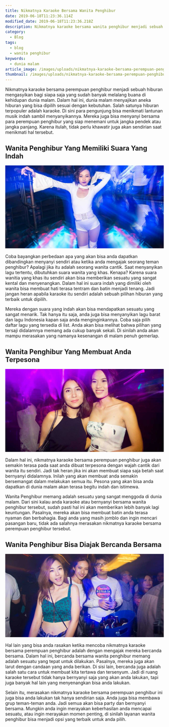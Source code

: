 ```yaml
---
title: Nikmatnya Karaoke Bersama Wanita Penghibur
date: 2019-06-18T11:23:36.114Z
modified_date: 2019-06-18T11:23:36.218Z
description: Nikmatnya karaoke bersama wanita penghibur menjadi sebuah hiburan mengasyikan bagi siapa saja yang sudah banyak melalang buana.
category:
  - Blog
tags:
  - blog
  - wanita penghibur
keywords:
  - dunia malam
article_image: /images/uploads/nikmatnya-karaoke-bersama-perempuan-penghibur-1.jpg
thumbnail: /images/uploads/nikmatnya-karaoke-bersama-perempuan-penghibur-1-005.jpg
---
```

Nikmatnya karaoke bersama perempuan penghibur menjadi sebuah hiburan mengasyikan bagi siapa saja yang sudah banyak melalang buana di kehidupan dunia malam. Dalam hal ini, dunia malam menyajikan aneka hiburan yang bisa dipilih sesuai dengan kebutuhan. Salah satunya hiburan terpopuler adalah karaoke. Di sini para pengunjung bisa menikmati lantunan musik indah sambil menyanyikannya. Mereka juga bisa menyanyi bersama para perempuan penghibur yang siap menemani untuk jangka pendek atau jangka panjang. Karena itulah, tidak perlu khawatir juga akan sendirian saat menikmati hal tersebut.



## Wanita Penghibur Yang Memiliki Suara Yang Indah

![Nikmatnya Karaoke Bersama Perempuan Penghibur](/images/uploads/nikmatnya-karaoke-bersama-perempuan-penghibur-1.jpg)

Coba bayangkan perbedaan apa yang akan bisa anda dapatkan dibandingkan menyanyi sendiri atau ketika anda mengajak seorang teman penghibur? Apalagi jika itu adalah seorang wanita cantik. Saat menyanyikan lagu tertentu, dibutuhkan suara wanita yang khas. Kenapa? Karena suara wanitia yang khas itu sendiri akan bisa memberikan sesuatu yang sangat kental dan menyenangkan. Dalam hal ini suara indah yang dimiliki oleh wanita bisa membuat hati terasa tentram dan batin menjadi tenang. Jadi jangan heran apabila karaoke itu sendiri adalah sebuah pilihan hiburan yang terbaik untuk dipilih.

Mereka dengan suara yang indah akan bisa mendapatkan sesuatu yang sangat menarik. Tak hanya itu saja, anda juga bisa menyanyikan lagu barat dan lagu Indonesia kapan saja anda menginginkannya. Coba saja pilih daftar lagu yang tersedia di list. Anda akan bisa melihat bahwa pilihan yang tersaji didalamnya memang ada cukup banyak sekali. Di sinilah anda akan mampu merasakan yang namanya kesenangan di malam penuh gemerlap.



## Wanita Penghibur Yang Membuat Anda Terpesona

![Nikmatnya Karaoke Bersama Perempuan Penghibur](/images/uploads/nikmatnya-karaoke-bersama-perempuan-penghibur-2.jpg)

Dalam hal ini, nikmatnya karaoke bersama perempuan penghibur juga akan semakin terasa pada saat anda dibuat terpesona dengan wajah cantik dari wanita itu sendiri. Jadi tak heran jika ini akan membuat siapa saja betah saat bernyanyi didalamnya. Inilah yang akan membuat anda semakin bersemangat dalam melakukan semua itu. Pesona yang akan bisa anda dapatkan di dunia malam akan terasa begitu indah dan istimewa.

Wanita Penghibur memang adalah sesuatu yang sangat menggoda di dunia malam. Dari sini kalau anda karaoke atau bernyanyi bersama wanita penghibur tersebut, sudah pasti hal ini akan memberikan lebih banyak lagi keuntungan. Pasalnya, mereka akan bisa membuat batin anda terasa nyaman dan berbahagia. Bagi anda yang masih jomblo dan ingin mencari pasangan baru, tidak ada salahnya merasakan nikmatnya karaoke bersama perempuan penghibur tersebut.



## Wanita Penghibur Bisa Diajak Bercanda Bersama

![Nikmatnya Karaoke Bersama Perempuan Penghibur](/images/uploads/nikmatnya-karaoke-bersama-perempuan-penghibur-3.jpg)

Hal lain yang bisa anda rasakan ketika mencoba nikmatnya karaoke bersama perempuan penghibur adalah dengan mengajak mereka bercanda bersama. Dalam hal ini, bercanda bersama wanita penghibur memang adalah sesuatu yang tepat untuk dilakukan. Pasalnya, mereka juga akan larut dengan candaan yang anda berikan. Di sisi lain, bercanda juga adalah salah satu cara untuk membuat kita tertawa dan tersenyum. Jadi di ruang karaoke tersebut tidak hanya bernyanyi saja yang akan anda lakukan, tapi juga banyak hal lain yang menyenangkan bisa anda lakukan.

Selain itu, merasakan nikmatnya karaoke bersama perempuan penghibur ini juga bisa anda lakukan tak hanya sendirian saja. Anda juga bisa membawa grup teman-teman anda. Jadi semua akan bisa party dan bernyanyi bersama. Mungkin anda ingin merayakan keberhasilan anda mencapai sesuatu, atau ingin merayakan momen penting, di sinilah layanan wanita penghibur bisa menjadi opsi yang terbaik untuk anda pilih.

